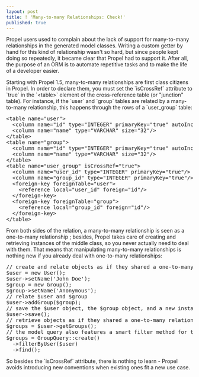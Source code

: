 ```yaml
---
layout: post
title: ! 'Many-to-many Relationships: Check!'
published: true
---
```

<p>Propel users used to complain about the lack of support for many-to-many relationships in the generated model classes. Writing a custom getter by hand for this kind of relationship wasn't so hard, but since people kept doing so repeatedly, it became clear that Propel had to support it. After all, the purpose of an ORM is to automate repetitive tasks and to make the life of a developer easier.</p>
<p>Starting with Propel 1.5, many-to-many relationships are first class citizens in Propel. In order to declare them, you must set the `isCrossRef` attribute to `true` in the `&lt;table&gt;` element of the cross-reference table (or "junction" table).&nbsp;For instance, if the `user` and `group` tables are related by a many-to-many relationship, this happens through the rows of a `user_group` table:</p>
<div class="CodeRay">
  <div class="code"><pre>
&lt;table name="user"&gt;
&nbsp;&nbsp;&lt;column name="id" type="INTEGER" primaryKey="true" autoIncrement="true"/&gt;
&nbsp;&nbsp;&lt;column name="name" type="VARCHAR" size="32"/&gt;
&lt;/table&gt;
&lt;table name="group"&gt;
&nbsp;&nbsp;&lt;column name="id" type="INTEGER" primaryKey="true" autoIncrement="true"/&gt;
&nbsp;&nbsp;&lt;column name="name" type="VARCHAR" size="32"/&gt;
&lt;/table&gt;
&lt;table name="user_group" isCrossRef="true"&gt;
&nbsp;&nbsp;&lt;column name="user_id" type="INTEGER" primaryKey="true"/&gt;
&nbsp;&nbsp;&lt;column name="group_id" type="INTEGER" primaryKey="true"/&gt;
&nbsp;&nbsp;&lt;foreign-key foreignTable="user"&gt;
&nbsp;&nbsp; &nbsp;&lt;reference local="user_id" foreign="id"/&gt;
&nbsp;&nbsp;&lt;/foreign-key&gt;
&nbsp;&nbsp;&lt;foreign-key foreignTable="group"&gt;
&nbsp;&nbsp; &nbsp;&lt;reference local="group_id" foreign="id"/&gt;
&nbsp;&nbsp;&lt;/foreign-key&gt;
&lt;/table&gt;
</pre></div></div>
<p>From both sides of the relation, a many-to-many relationship is seen as a one-to-many relationship ; besides, Propel takes care of creating and retrieving instances of the middle class, so you never actually need to deal with them. That means that manipulating many-to-many relationships is nothing new if you already deal with one-to-many relationships:<!--more--></p>
<div class="CodeRay">
  <div class="code"><pre>
// create and relate objects as if they shared a one-to-many relationship
$user = new User();
$user-&gt;setName('John Doe');
$group = new Group();
$group-&gt;setName('Anonymous');
// relate $user and $group
$user-&gt;addGroup($group);
// save the $user object, the $group object, and a new instance of the UserGroup class
$user-&gt;save();
// retrieve objects as if they shared a one-to-many relationship
$groups = $user-&gt;getGroups();
// the model query also features a smart filter method for the relation
$groups = GroupQuery::create()
&nbsp;&nbsp;-&gt;filterByUser($user)
&nbsp;&nbsp;-&gt;find();
</pre></div></div>
<p>So besides the `isCrossRef` attribute, there is nothing to learn - Propel avoids introducing new conventions when existing ones fit a new use case.</p>
